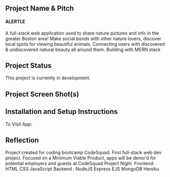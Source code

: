 ## Project Name & Pitch

#### ALERTLE

A full-stack web application used to share nature pictures and info in the greater Boston area! Make social bonds with other nature lovers, discover local spots for viewing beautiful animals. Connecting users with discovered & undiscovered natural beauty all around them. Building with MERN stack

## Project Status

This project is currently in development.

## Project Screen Shot(s)

## Installation and Setup Instructions

To Visit App:

## Reflection

Project created for coding bootcamp CodeSquad. First full-stack web dev project. Focused on a Minimum Viable Product, apps will be demo'd for potential employers and guests at CodeSquad Project Night.
Frontend: HTML CSS JavaScript
Backend : NodeJS Express EJS MongoDB Heroku
